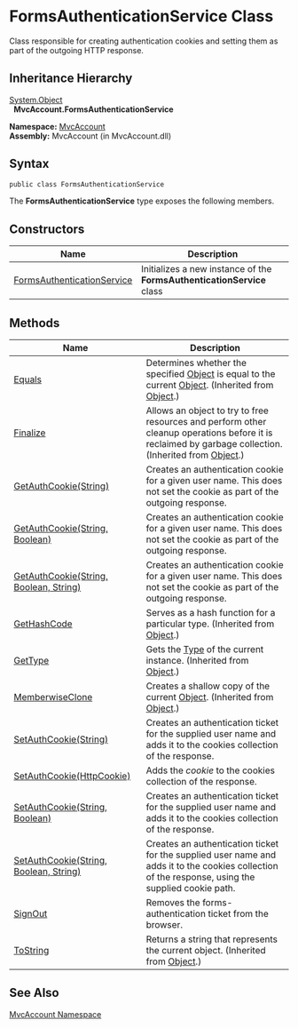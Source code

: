 FormsAuthenticationService Class
================================
Class responsible for creating authentication cookies and setting them as part of the outgoing HTTP response.


Inheritance Hierarchy
---------------------
[System.Object][1]  
  **MvcAccount.FormsAuthenticationService**  

**Namespace:** [MvcAccount][2]  
**Assembly:** MvcAccount (in MvcAccount.dll)

Syntax
------

```csharp
public class FormsAuthenticationService
```

The **FormsAuthenticationService** type exposes the following members.


Constructors
------------

Name                            | Description                                                            
------------------------------- | ---------------------------------------------------------------------- 
[FormsAuthenticationService][3] | Initializes a new instance of the **FormsAuthenticationService** class 


Methods
-------

Name                                         | Description                                                                                                                                                
-------------------------------------------- | ---------------------------------------------------------------------------------------------------------------------------------------------------------- 
[Equals][4]                                  | Determines whether the specified [Object][1] is equal to the current [Object][1]. (Inherited from [Object][1].)                                            
[Finalize][5]                                | Allows an object to try to free resources and perform other cleanup operations before it is reclaimed by garbage collection. (Inherited from [Object][1].) 
[GetAuthCookie(String)][6]                   | Creates an authentication cookie for a given user name. This does not set the cookie as part of the outgoing response.                                     
[GetAuthCookie(String, Boolean)][7]          | Creates an authentication cookie for a given user name. This does not set the cookie as part of the outgoing response.                                     
[GetAuthCookie(String, Boolean, String)][8]  | Creates an authentication cookie for a given user name. This does not set the cookie as part of the outgoing response.                                     
[GetHashCode][9]                             | Serves as a hash function for a particular type. (Inherited from [Object][1].)                                                                             
[GetType][10]                                | Gets the [Type][11] of the current instance. (Inherited from [Object][1].)                                                                                 
[MemberwiseClone][12]                        | Creates a shallow copy of the current [Object][1]. (Inherited from [Object][1].)                                                                           
[SetAuthCookie(String)][13]                  | Creates an authentication ticket for the supplied user name and adds it to the cookies collection of the response.                                         
[SetAuthCookie(HttpCookie)][14]              | Adds the *cookie* to the cookies collection of the response.                                                                                               
[SetAuthCookie(String, Boolean)][15]         | Creates an authentication ticket for the supplied user name and adds it to the cookies collection of the response.                                         
[SetAuthCookie(String, Boolean, String)][16] | Creates an authentication ticket for the supplied user name and adds it to the cookies collection of the response, using the supplied cookie path.         
[SignOut][17]                                | Removes the forms-authentication ticket from the browser.                                                                                                  
[ToString][18]                               | Returns a string that represents the current object. (Inherited from [Object][1].)                                                                         


See Also
--------
[MvcAccount Namespace][2]  

[1]: http://msdn2.microsoft.com/en-us/library/e5kfa45b
[2]: ../README.md
[3]: _ctor.md
[4]: http://msdn2.microsoft.com/en-us/library/bsc2ak47
[5]: http://msdn2.microsoft.com/en-us/library/4k87zsw7
[6]: GetAuthCookie.md
[7]: GetAuthCookie_1.md
[8]: GetAuthCookie_2.md
[9]: http://msdn2.microsoft.com/en-us/library/zdee4b3y
[10]: http://msdn2.microsoft.com/en-us/library/dfwy45w9
[11]: http://msdn2.microsoft.com/en-us/library/42892f65
[12]: http://msdn2.microsoft.com/en-us/library/57ctke0a
[13]: SetAuthCookie.md
[14]: SetAuthCookie_3.md
[15]: SetAuthCookie_1.md
[16]: SetAuthCookie_2.md
[17]: SignOut.md
[18]: http://msdn2.microsoft.com/en-us/library/7bxwbwt2